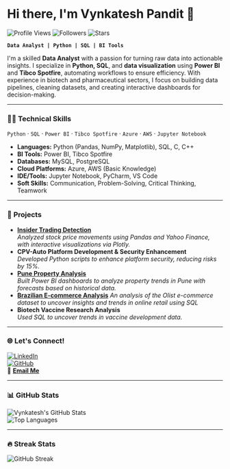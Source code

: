 # Hi there, I'm Vynkatesh Pandit 👋  
![Profile Views](https://komarev.com/ghpvc/?username=vynkypy&color=blue)
![Followers](https://img.shields.io/github/followers/vynkypy?style=social)
![Stars](https://img.shields.io/github/stars/vynkypy?style=social)

**`Data Analyst | Python | SQL | BI Tools`**  

I'm a skilled **Data Analyst** with a passion for turning raw data into actionable insights. I specialize in **Python, SQL**, and **data visualization** using **Power BI** and **Tibco Spotfire**, automating workflows to ensure efficiency. With experience in biotech and pharmaceutical sectors, I focus on building data pipelines, cleaning datasets, and creating interactive dashboards for decision-making.  

---

### 👨‍💻 **Technical Skills**  
`Python` · `SQL` · `Power BI` · `Tibco Spotfire` · `Azure` · `AWS` · `Jupyter Notebook`  

- **Languages:** Python (Pandas, NumPy, Matplotlib), SQL, C, C++  
- **BI Tools:** Power BI, Tibco Spotfire  
- **Databases:** MySQL, PostgreSQL  
- **Cloud Platforms:** Azure, AWS (Basic Knowledge)  
- **IDE/Tools:** Jupyter Notebook, PyCharm, VS Code  
- **Soft Skills:** Communication, Problem-Solving, Critical Thinking, Teamwork  

---

### 🚀 **Projects**  
- **[Insider Trading Detection](https://github.com/vynkypy/insider-trading)**  
   *Analyzed stock price movements using Pandas and Yahoo Finance, with interactive visualizations via Plotly.*  
- **CPV-Auto Platform Development & Security Enhancement**  
   *Developed Python scripts to enhance platform security, reducing risks by 15%.*  
- **[Pune Property Analysis](https://github.com/vynkypy/Pune_Property_Analysis_Project)**  
   *Built Power BI dashboards to analyze property trends in Pune with forecasts based on historical data.*
- **[Brazilian E-commerce Analysis](https://github.com/vynkypy/olist-ecommerce-analysis)**
   *An analysis of the Olist e-commerce dataset to uncover insights and trends in online retail using SQL*
- **Biotech Vaccine Research Analysis**  
   *Used SQL to uncover trends in vaccine development data.*  

---

### 🌐 **Let's Connect!**  
[![LinkedIn](https://img.shields.io/badge/-LinkedIn-0A66C2?style=flat&logo=linkedin&logoColor=white)](https://linkedin.com/in/vynkatesh-pandit)  
[![GitHub](https://img.shields.io/badge/-GitHub-181717?style=flat&logo=github&logoColor=white)](https://github.com/vynkypy)  
📧 **[Email Me](mailto:pandit.vynkatesh7@gmail.com)**  

---

### 📊 **GitHub Stats**  
![Vynkatesh's GitHub Stats](https://github-readme-stats.vercel.app/api?username=vynkypy&show_icons=true&theme=dark&icon_color=00FFFF&title_color=F85D7F&text_color=FFFFFF)  
![Top Languages](https://github-readme-stats.vercel.app/api/top-langs/?username=vynkypy&layout=compact&theme=dark&title_color=00FFFF&text_color=FFFFFF)  

---

### 🔥 **Streak Stats**  
![GitHub Streak](https://streak-stats.demolab.com?user=vynkypy&theme=dark&fire=F85D7F&ring=00FFFF&dates=FFFFFF)  
